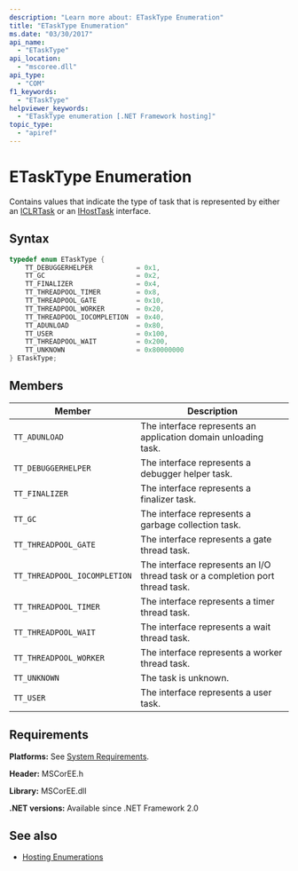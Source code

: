 ```yaml
---
description: "Learn more about: ETaskType Enumeration"
title: "ETaskType Enumeration"
ms.date: "03/30/2017"
api_name:
  - "ETaskType"
api_location:
  - "mscoree.dll"
api_type:
  - "COM"
f1_keywords:
  - "ETaskType"
helpviewer_keywords:
  - "ETaskType enumeration [.NET Framework hosting]"
topic_type:
  - "apiref"
---
```

# ETaskType Enumeration

Contains values that indicate the type of task that is represented by either an [ICLRTask](iclrtask-interface.md) or an [IHostTask](ihosttask-interface.md) interface.

## Syntax

```cpp
typedef enum ETaskType {
    TT_DEBUGGERHELPER           = 0x1,
    TT_GC                       = 0x2,
    TT_FINALIZER                = 0x4,
    TT_THREADPOOL_TIMER         = 0x8,
    TT_THREADPOOL_GATE          = 0x10,
    TT_THREADPOOL_WORKER        = 0x20,
    TT_THREADPOOL_IOCOMPLETION  = 0x40,
    TT_ADUNLOAD                 = 0x80,
    TT_USER                     = 0x100,
    TT_THREADPOOL_WAIT          = 0x200,
    TT_UNKNOWN                  = 0x80000000
} ETaskType;
```

## Members

|Member|Description|
|------------|-----------------|
|`TT_ADUNLOAD`|The interface represents an application domain unloading task.|
|`TT_DEBUGGERHELPER`|The interface represents a debugger helper task.|
|`TT_FINALIZER`|The interface represents a finalizer task.|
|`TT_GC`|The interface represents a garbage collection task.|
|`TT_THREADPOOL_GATE`|The interface represents a gate thread task.|
|`TT_THREADPOOL_IOCOMPLETION`|The interface represents an I/O thread task or a completion port thread task.|
|`TT_THREADPOOL_TIMER`|The interface represents a timer thread task.|
|`TT_THREADPOOL_WAIT`|The interface represents a wait thread task.|
|`TT_THREADPOOL_WORKER`|The interface represents a worker thread task.|
|`TT_UNKNOWN`|The task is unknown.|
|`TT_USER`|The interface represents a user task.|

## Requirements

 **Platforms:** See [System Requirements](../../../framework/get-started/system-requirements.md).

 **Header:** MSCorEE.h

 **Library:** MSCorEE.dll

 **.NET versions:** Available since .NET Framework 2.0

## See also

- [Hosting Enumerations](hosting-enumerations.md)
